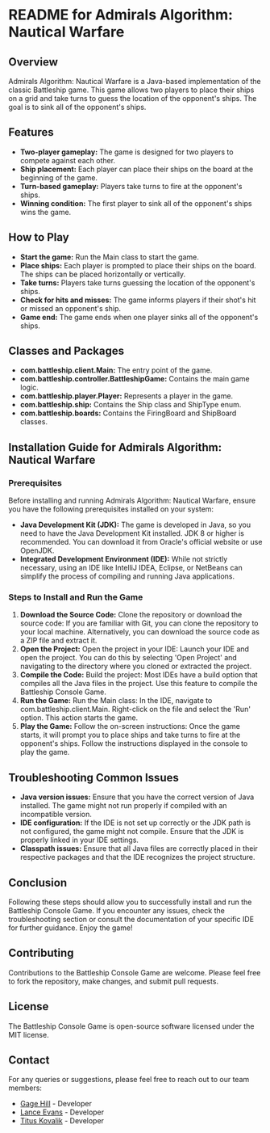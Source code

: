 <!DOCTYPE html>
<html>
<head>
    <title>README for Admirals Algorithm: Nautical Warfare</title>
</head>
<body>

<h1>README for Admirals Algorithm: Nautical Warfare</h1>

<h2>Overview</h2>
<p>Admirals Algorithm: Nautical Warfare is a Java-based implementation of the classic Battleship game. This game allows two players to place their ships on a grid and take turns to guess the location of the opponent's ships. The goal is to sink all of the opponent's ships.</p>

<h2>Features</h2>
<ul>
    <li><strong>Two-player gameplay:</strong> The game is designed for two players to compete against each other.</li>
    <li><strong>Ship placement:</strong> Each player can place their ships on the board at the beginning of the game.</li>
    <li><strong>Turn-based gameplay:</strong> Players take turns to fire at the opponent's ships.</li>
    <li><strong>Winning condition:</strong> The first player to sink all of the opponent's ships wins the game.</li>
</ul>

<h2>How to Play</h2>
<ul>
    <li><strong>Start the game:</strong> Run the Main class to start the game.</li>
    <li><strong>Place ships:</strong> Each player is prompted to place their ships on the board. The ships can be placed horizontally or vertically.</li>
    <li><strong>Take turns:</strong> Players take turns guessing the location of the opponent's ships.</li>
    <li><strong>Check for hits and misses:</strong> The game informs players if their shot's hit or missed an opponent's ship.</li>
    <li><strong>Game end:</strong> The game ends when one player sinks all of the opponent's ships.</li>
</ul>

<h2>Classes and Packages</h2>
<ul>
    <li><strong>com.battleship.client.Main:</strong> The entry point of the game.</li>
    <li><strong>com.battleship.controller.BattleshipGame:</strong> Contains the main game logic.</li>
    <li><strong>com.battleship.player.Player:</strong> Represents a player in the game.</li>
    <li><strong>com.battleship.ship:</strong> Contains the Ship class and ShipType enum.</li>
    <li><strong>com.battleship.boards:</strong> Contains the FiringBoard and ShipBoard classes.</li>
</ul>

<h2>Installation Guide for Admirals Algorithm: Nautical Warfare</h2>

<h3>Prerequisites</h3>
<p>Before installing and running Admirals Algorithm: Nautical Warfare, ensure you have the following prerequisites installed on your system:</p>
<ul>
    <li><strong>Java Development Kit (JDK):</strong> The game is developed in Java, so you need to have the Java Development Kit installed. JDK 8 or higher is recommended. You can download it from Oracle's official website or use OpenJDK.</li>
    <li><strong>Integrated Development Environment (IDE):</strong> While not strictly necessary, using an IDE like IntelliJ IDEA, Eclipse, or NetBeans can simplify the process of compiling and running Java applications.</li>
</ul>

<h3>Steps to Install and Run the Game</h3>
<ol>
    <li><strong>Download the Source Code:</strong> Clone the repository or download the source code: If you are familiar with Git, you can clone the repository to your local machine. Alternatively, you can download the source code as a ZIP file and extract it.</li>
    <li><strong>Open the Project:</strong> Open the project in your IDE: Launch your IDE and open the project. You can do this by selecting 'Open Project' and navigating to the directory where you cloned or extracted the project.</li>
    <li><strong>Compile the Code:</strong> Build the project: Most IDEs have a build option that compiles all the Java files in the project. Use this feature to compile the Battleship Console Game.</li>
    <li><strong>Run the Game:</strong> Run the Main class: In the IDE, navigate to com.battleship.client.Main. Right-click on the file and select the 'Run' option. This action starts the game.</li>
    <li><strong>Play the Game:</strong> Follow the on-screen instructions: Once the game starts, it will prompt you to place ships and take turns to fire at the opponent's ships. Follow the instructions displayed in the console to play the game.</li>
</ol>

<h2>Troubleshooting Common Issues</h2>
<ul>
    <li><strong>Java version issues:</strong> Ensure that you have the correct version of Java installed. The game might not run properly if compiled with an incompatible version.</li>
    <li><strong>IDE configuration:</strong> If the IDE is not set up correctly or the JDK path is not configured, the game might not compile. Ensure that the JDK is properly linked in your IDE settings.</li>
    <li><strong>Classpath issues:</strong> Ensure that all Java files are correctly placed in their respective packages and that the IDE recognizes the project structure.</li>
</ul>

<h2>Conclusion</h2>
<p>Following these steps should allow you to successfully install and run the Battleship Console Game. If you encounter any issues, check the troubleshooting section or consult the documentation of your specific IDE for further guidance. Enjoy the game!</p>

<h2>Contributing</h2>
<p>Contributions to the Battleship Console Game are welcome. Please feel free to fork the repository, make changes, and submit pull requests.</p>

<h2>License</h2>
<p>The Battleship Console Game is open-source software licensed under the MIT license.</p>

<h2>Contact</h2>
<p>For any queries or suggestions, please feel free to reach out to our team members:</p>
<ul>
    <li><a href="https://github.com/gagexhill">Gage Hill</a> - Developer</li>
    <li><a href="https://github.com/KNGLIE">Lance Evans</a> - Developer</li>
    <li><a href="https://github.com/GreenSpaceman22">Titus Kovalik</a> - Developer</li>
</ul>

</body>
</html>
